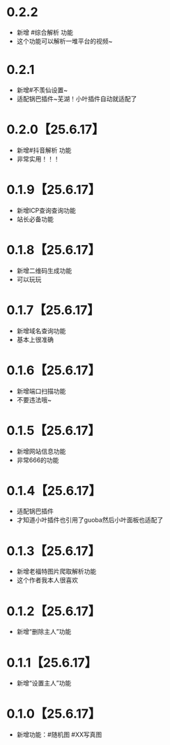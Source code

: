 # 0.2.2
* 新增 #综合解析 功能
* 这个功能可以解析一堆平台的视频~
# 0.2.1
* 新增#不羡仙设置~
* 适配锅巴插件~芜湖！小叶插件自动就适配了
# 0.2.0【25.6.17】
* 新增#抖音解析 功能
* 非常实用！！！    
# 0.1.9【25.6.17】
* 新增ICP查询查询功能
* 站长必备功能
# 0.1.8【25.6.17】
*  新增二维码生成功能
* 可以玩玩
# 0.1.7【25.6.17】
* 新增域名查询功能
* 基本上很准确
# 0.1.6【25.6.17】
*  新增端口扫描功能
* 不要违法哦~
# 0.1.5【25.6.17】
* 新增网站信息功能
* 非常666的功能
# 0.1.4【25.6.17】
* 适配锅巴插件
* 才知道小叶插件也引用了guoba然后小叶面板也适配了
# 0.1.3【25.6.17】
* 新增老福特图片爬取解析功能
* 这个作者我本人很喜欢
# 0.1.2【25.6.17】
* 新增“删除主人”功能
# 0.1.1【25.6.17】
* 新增“设置主人”功能
# 0.1.0【25.6.17】
* 新增功能：#随机图 #XX写真图
